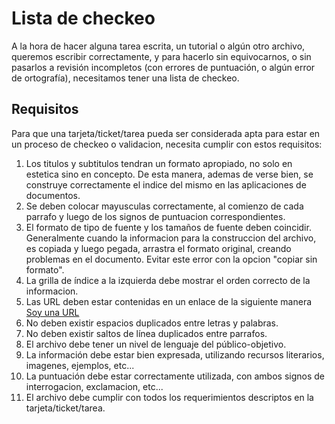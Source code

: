 # Lista de checkeo

A la hora de hacer alguna tarea escrita, un tutorial o algún otro archivo, queremos escribir correctamente, y para hacerlo sin equivocarnos, o sin pasarlos a revisión incompletos (con errores de puntuación, o algún error de ortografía), necesitamos tener una lista de checkeo.

## Requisitos

Para que una tarjeta/ticket/tarea pueda ser considerada apta para estar en un proceso de checkeo o validacion, necesita cumplir con estos requisitos:

1. Los titulos y subtitulos tendran un formato apropiado, no solo en estetica sino en concepto. De esta manera, ademas de verse bien, se construye correctamente el indice del mismo en las aplicaciones de documentos.
2. Se deben colocar mayusculas correctamente, al comienzo de cada parrafo y luego de los signos de puntuacion correspondientes.
3. El formato de tipo de fuente y los tamaños de fuente deben coincidir.
   Generalmente cuando la informacion para la construccion del archivo, es copiada y luego pegada, arrastra el formato original, creando problemas en el documento. Evitar este error con la opcion "copiar sin formato".
4. La grilla de índice a la izquierda debe mostrar el orden correcto de la informacion.
5. Las URL deben estar contenidas en un enlace de la siguiente manera [Soy una URL](#)
6. No deben existir espacios duplicados entre letras y palabras.
7. No deben existir saltos de línea duplicados entre parrafos.
8. El archivo debe tener un nivel de lenguaje del público-objetivo.
9. La información debe estar bien expresada, utilizando recursos literarios, imagenes, ejemplos, etc...
10. La puntuación debe estar correctamente utilizada, con ambos signos de interrogacion, exclamacion, etc...
11. El archivo debe cumplir con todos los requerimientos descriptos en la tarjeta/ticket/tarea.
